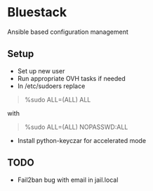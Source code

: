 # Bluestack

Ansible based configuration management

## Setup

* Set up new user
* Run appropriate OVH tasks if needed
* In /etc/sudoers replace

> %sudo ALL=(ALL) ALL

with
> %sudo ALL=(ALL) NOPASSWD:ALL

* Install python-keyczar for accelerated mode

## TODO

* Fail2ban bug with email in jail.local